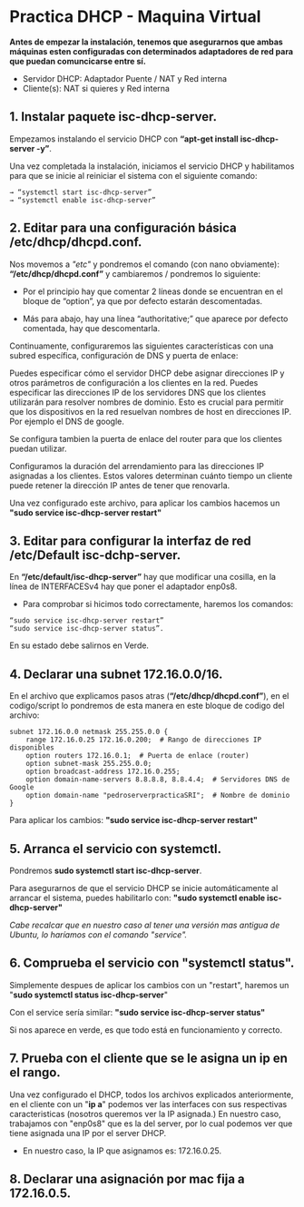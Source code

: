 # Practica DHCP - Maquina Virtual

**Antes de empezar la instalación, tenemos que asegurarnos que ambas máquinas esten configuradas con determinados adaptadores de red para que puedan comuncicarse entre sí.**
 - Servidor DHCP: Adaptador Puente / NAT y Red interna
 - Cliente(s): NAT si quieres y Red interna

## 1. Instalar paquete isc-dhcp-server.

Empezamos instalando el servicio DHCP con **“apt-get install isc-dhcp-server -y”**.

Una vez completada la instalación, iniciamos el servicio DHCP y habilitamos para que se inicie al reiniciar el sistema con el siguiente comando: 
```
→ “systemctl start isc-dhcp-server” 
→ “systemctl enable isc-dhcp-server”
```

## 2. Editar para una configuración básica /etc/dhcp/dhcpd.conf.

Nos movemos a *"etc"* y pondremos el comando (con nano obviamente): **“/etc/dhcp/dhcpd.conf”** y cambiaremos / pondremos lo siguiente:

- Por el principio hay que comentar 2 líneas donde se encuentran en el bloque de “option”, ya que por defecto estarán descomentadas.

- Más para abajo, hay una línea “authoritative;” que aparece por defecto comentada, hay que descomentarla.


Continuamente, configuraremos las siguientes características con una subred específica, configuración de DNS y puerta de enlace:

Puedes especificar cómo el servidor DHCP debe asignar direcciones IP y otros parámetros de configuración a los clientes en la red. Puedes especificar las direcciones IP de los servidores DNS que los clientes utilizarán para resolver nombres de dominio. Esto es crucial para permitir que los dispositivos en la red resuelvan nombres de host en direcciones IP. Por ejemplo el DNS de google.

Se configura tambien la puerta de enlace del router para que los clientes puedan utilizar.

Configuramos la duración del arrendamiento para las direcciones IP asignadas a los clientes. Estos valores determinan cuánto tiempo un cliente puede retener la dirección IP antes de tener que renovarla.

Una vez configurado este archivo, para aplicar los cambios hacemos un **"sudo service isc-dhcp-server restart"**

## 3. Editar para configurar la interfaz de red /etc/Default isc-dchp-server.

En **“/etc/default/isc-dhcp-server”** hay que modificar una cosilla, en la línea de INTERFACESv4 hay que poner el adaptador enp0s8.

- Para comprobar si hicimos todo correctamente, haremos los comandos:
```
“sudo service isc-dhcp-server restart” 
“sudo service isc-dhcp-server status”. 
```
En su estado debe salirnos en Verde.

## 4. Declarar una subnet 172.16.0.0/16.

En el archivo que explicamos pasos atras (**“/etc/dhcp/dhcpd.conf”**), en el codigo/script lo pondremos de esta manera en este bloque de codigo del archivo:

```
subnet 172.16.0.0 netmask 255.255.0.0 {
    range 172.16.0.25 172.16.0.200;  # Rango de direcciones IP disponibles
    option routers 172.16.0.1;  # Puerta de enlace (router)
    option subnet-mask 255.255.0.0;
    option broadcast-address 172.16.0.255;
    option domain-name-servers 8.8.8.8, 8.8.4.4;  # Servidores DNS de Google
    option domain-name "pedroserverpracticaSRI";  # Nombre de dominio
}
```

Para aplicar los cambios: **"sudo service isc-dhcp-server restart"**

## 5. Arranca el servicio con systemctl.

Pondremos **sudo systemctl start isc-dhcp-server**.

Para asegurarnos de que el servicio DHCP se inicie automáticamente al arrancar el sistema, puedes habilitarlo con: **"sudo systemctl enable isc-dhcp-server"**

*Cabe recalcar que en nuestro caso al tener una versión mas antigua de Ubuntu, lo haríamos con el comando "service".*

## 6. Comprueba el servicio con "systemctl status".

Simplemente despues de aplicar los cambios con un "restart", haremos un "**sudo systemctl status isc-dhcp-server**"

Con el service sería similar: **"sudo service isc-dhcp-server status"**

Si nos aparece en verde, es que todo está en funcionamiento y correcto.

## 7. Prueba con el cliente que se le asigna un ip en el rango.

Una vez configurado el DHCP, todos los archivos explicados anteriormente, en el cliente con un "**ip a**" podemos ver las interfaces con sus respectivas caracteristicas (nosotros queremos ver la IP asignada.) En nuestro caso, trabajamos con "enp0s8" que es la del server, por lo cual podemos ver que tiene asignada una IP por el server DHCP. 

- En nuestro caso, la IP que asignamos es: 172.16.0.25.

## 8. Declarar una asignación por mac fija a 172.16.0.5.